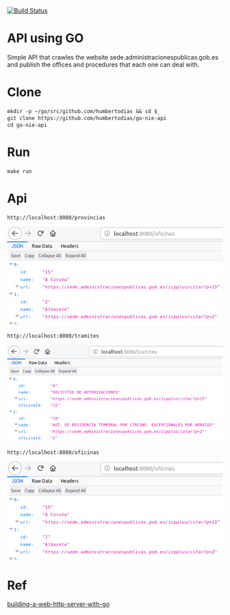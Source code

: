 [![Build Status](https://travis-ci.org/humbertodias/go-nie-api.svg?branch=master)](https://travis-ci.org/humbertodias/go-nie-api)

# API using GO

Simple API that crawles the website sede.administracionespublicas.gob.es and publish the offices and procedures that each one can deal with.

# Clone

    mkdir -p ~/go/src/github.com/humbertodias && cd $_
    git clone https://github.com/humbertodias/go-nie-api
    cd go-nie-api

# Run

    make run

# Api

    http://localhost:8080/provincias

![](doc/provincias.png)


    http://localhost:8080/tramites

![](doc/tramites.png)

    http://localhost:8080/oficinas

![](doc/oficinas.png)


# Ref

[building-a-web-http-server-with-go](https://itnext.io/building-a-web-http-server-with-go-6554029b4079)